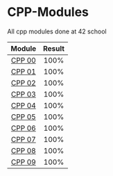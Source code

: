 # CPP-Modules
All cpp modules done at 42 school

| Module | Result |
| :----: | :----: |
| [CPP 00](./cpp0) | 100% | 
| [CPP 01](./cpp1) | 100% | 
| [CPP 02](./cpp2) | 100% | 
| [CPP 03](./cpp3) | 100% | 
| [CPP 04](./cpp4) | 100% | 
| [CPP 05](./cpp5) | 100% | 
| [CPP 06](./cpp6) | 100% | 
| [CPP 07](./cpp7) | 100% | 
| [CPP 08](./cpp8) | 100% | 
| [CPP 09](./cpp9) | 100% |
